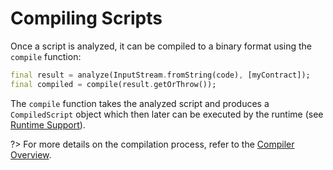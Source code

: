 # Compiling Scripts

Once a script is analyzed, it can be compiled to a binary format using the `compile` function:

```dart
final result = analyze(InputStream.fromString(code), [myContract]);
final compiled = compile(result.getOrThrow());
```

The `compile` function takes the analyzed script and produces a `CompiledScript` object which then later can be executed by the runtime (see [Runtime Support](host/runtime.md)).

?> For more details on the compilation process, refer to the [Compiler Overview](/advanced/compiler.md).

